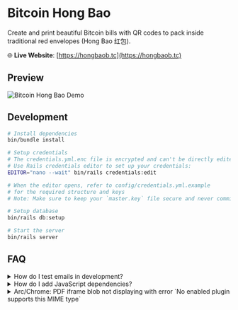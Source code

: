 # Bitcoin Hong Bao

Create and print beautiful Bitcoin bills with QR codes to pack inside traditional red envelopes (Hong Bao 红包).

🌐 **Live Website**: [https://hongbaob.tc](https://hongbaob.tc)

## Preview

![Bitcoin Hong Bao Demo](/app/assets/images/readme/demo.gif)

## Development

```bash
# Install dependencies
bin/bundle install

# Setup credentials
# The credentials.yml.enc file is encrypted and can't be directly edited
# Use Rails credentials editor to set up your credentials:
EDITOR="nano --wait" bin/rails credentials:edit

# When the editor opens, refer to config/credentials.yml.example
# for the required structure and keys
# Note: Make sure to keep your `master.key` file secure and never commit it to version control.

# Setup database
bin/rails db:setup

# Start the server
bin/rails server
```

## FAQ


<details>
<summary>How do I test emails in development?</summary>

Emails are caught by Letter Opener and displayed in your browser:
- Automatic Preview: Opens in new tab when email is sent
- Email Dashboard: Visit http://localhost:3000/letter_opener
</details>

<details>
<summary>How do I add JavaScript dependencies?</summary>

We use ImportMaps with [JSPM](https://jspm.io/):
1. Visit [JSPM Generator](https://generator.jspm.io/)
2. Search and select your package
3. Copy the generated import URL
4. Add to `config/importmap.rb`
</details>

<details>
<summary>Arc/Chrome: PDF iframe blob not displaying with error `No enabled plugin supports this MIME type`</summary>

- Chrome shows "No enabled plugin supports this MIME type"
- Only affects localhost environment
- Workaround: Use Safari for local PDF testing
- [Issue #39](https://github.com/sbounmy/hongbao_bitcoin/issues/39)
</details>